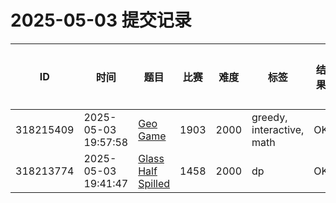 # 2025-05-03 提交记录

 | ID | 时间 | 题目 | 比赛 | 难度 | 标签 | 结果 | 测试用例 | 运行时间 | 内存消耗 |
 |----|------|-----|-----|------|-----|------|---------|--------|----------|
 | 318215409 | 2025-05-03  19:57:58 | [Geo Game](https://codeforces.com/problemset/problem/1903/E) | 1903 | 2000 | greedy, interactive, math | OK | 34 | 546ms | 1500KB |
 | 318213774 | 2025-05-03  19:41:47 | [Glass Half Spilled](https://codeforces.com/problemset/problem/1458/B) | 1458 | 2000 | dp | OK | 19 | 77ms | 500KB |